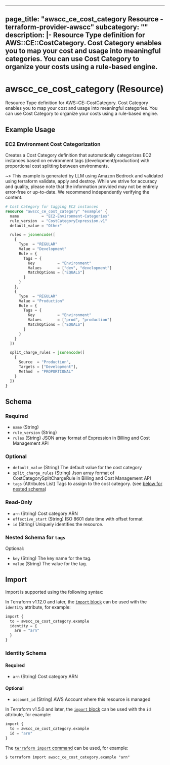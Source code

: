 
---
page_title: "awscc_ce_cost_category Resource - terraform-provider-awscc"
subcategory: ""
description: |-
  Resource Type definition for AWS::CE::CostCategory. Cost Category enables you to map your cost and usage into meaningful categories. You can use Cost Category to organize your costs using a rule-based engine.
---

# awscc_ce_cost_category (Resource)

Resource Type definition for AWS::CE::CostCategory. Cost Category enables you to map your cost and usage into meaningful categories. You can use Cost Category to organize your costs using a rule-based engine.

## Example Usage

### EC2 Environment Cost Categorization

Creates a Cost Category definition that automatically categorizes EC2 instances based on environment tags (development/production) with proportional cost splitting between environments.

~> This example is generated by LLM using Amazon Bedrock and validated using terraform validate, apply and destroy. While we strive for accuracy and quality, please note that the information provided may not be entirely error-free or up-to-date. We recommend independently verifying the content.

```terraform
# Cost Category for tagging EC2 instances
resource "awscc_ce_cost_category" "example" {
  name          = "EC2-Environment-Categories"
  rule_version  = "CostCategoryExpression.v1"
  default_value = "Other"

  rules = jsonencode([
    {
      Type  = "REGULAR"
      Value = "Development"
      Rule = {
        Tags = {
          Key          = "Environment"
          Values       = ["dev", "development"]
          MatchOptions = ["EQUALS"]
        }
      }
    },
    {
      Type  = "REGULAR"
      Value = "Production"
      Rule = {
        Tags = {
          Key          = "Environment"
          Values       = ["prod", "production"]
          MatchOptions = ["EQUALS"]
        }
      }
    }
  ])

  split_charge_rules = jsonencode([
    {
      Source  = "Production",
      Targets = ["Development"],
      Method  = "PROPORTIONAL"
    }
  ])
}
```

<!-- schema generated by tfplugindocs -->
## Schema

### Required

- `name` (String)
- `rule_version` (String)
- `rules` (String) JSON array format of Expression in Billing and Cost Management API

### Optional

- `default_value` (String) The default value for the cost category
- `split_charge_rules` (String) Json array format of CostCategorySplitChargeRule in Billing and Cost Management API
- `tags` (Attributes List) Tags to assign to the cost category. (see [below for nested schema](#nestedatt--tags))

### Read-Only

- `arn` (String) Cost category ARN
- `effective_start` (String) ISO 8601 date time with offset format
- `id` (String) Uniquely identifies the resource.

<a id="nestedatt--tags"></a>
### Nested Schema for `tags`

Optional:

- `key` (String) The key name for the tag.
- `value` (String) The value for the tag.

## Import

Import is supported using the following syntax:

In Terraform v1.12.0 and later, the [`import` block](https://developer.hashicorp.com/terraform/language/import) can be used with the `identity` attribute, for example:

```terraform
import {
  to = awscc_ce_cost_category.example
  identity = {
    arn = "arn"
  }
}
```

<!-- schema generated by tfplugindocs -->
### Identity Schema

#### Required

- `arn` (String) Cost category ARN

#### Optional

- `account_id` (String) AWS Account where this resource is managed

In Terraform v1.5.0 and later, the [`import` block](https://developer.hashicorp.com/terraform/language/import) can be used with the `id` attribute, for example:

```terraform
import {
  to = awscc_ce_cost_category.example
  id = "arn"
}
```

The [`terraform import` command](https://developer.hashicorp.com/terraform/cli/commands/import) can be used, for example:

```shell
$ terraform import awscc_ce_cost_category.example "arn"
```
